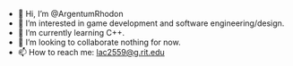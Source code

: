 - 👋 Hi, I’m @ArgentumRhodon
- 👀 I’m interested in game development and software engineering/design.
- 🌱 I’m currently learning C++.
- 💞️ I’m looking to collaborate nothing for now.
- 📫 How to reach me: lac2559@g.rit.edu

<!---
ArgentumRhodon/ArgentumRhodon is a ✨ special ✨ repository because its `README.md` (this file) appears on your GitHub profile.
You can click the Preview link to take a look at your changes.
--->
